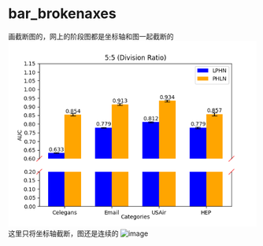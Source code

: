 # bar_brokenaxes
画截断图的，网上的阶段图都是坐标轴和图一起截断的
![image](original.png)
这里只将坐标轴截断，图还是连续的
![image](disopse.png)
